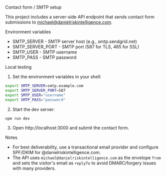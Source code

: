 Contact form / SMTP setup

This project includes a server-side API endpoint that sends contact form submissions to michael@danielriskintelligence.com.

Environment variables
- SMTP_SERVER - SMTP server host (e.g., smtp.sendgrid.net)
- SMTP_SERVER_PORT - SMTP port (587 for TLS, 465 for SSL)
- SMTP_USER - SMTP username
- SMTP_PASS - SMTP password

Local testing
1. Set the environment variables in your shell:

```bash
export SMTP_SERVER=smtp.example.com
export SMTP_SERVER_PORT=587
export SMTP_USER="username"
export SMTP_PASS="password"
```

2. Start the dev server:

```bash
npm run dev
```

3. Open http://localhost:3000 and submit the contact form.

Notes
- For best deliverability, use a transactional email provider and configure SPF/DKIM for @danielriskintelligence.com.
- The API uses `michael@danielriskintelligence.com` as the envelope `from` and sets the visitor's email as `replyTo` to avoid DMARC/forgery issues with many providers.
